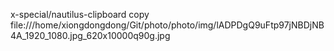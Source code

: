 

x-special/nautilus-clipboard
copy
file:///home/xiongdongdong/Git/photo/photo/img/lADPDgQ9uFtp97jNBDjNB4A_1920_1080.jpg_620x10000q90g.jpg
